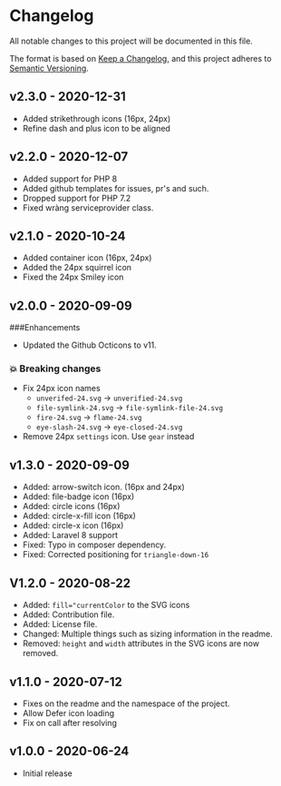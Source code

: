 # Changelog

All notable changes to this project will be documented in this file.

The format is based on [Keep a Changelog](https://keepachangelog.com), and this project adheres to [Semantic Versioning](https://semver.org).

## v2.3.0 - 2020-12-31

- Added strikethrough icons (16px, 24px)
- Refine dash and plus icon to be aligned 

## v2.2.0 - 2020-12-07

- Added support for PHP 8
- Added github templates for issues, pr's and such.
- Dropped support for PHP 7.2
- Fixed wràng serviceprovider class.

## v2.1.0 - 2020-10-24

- Added container icon (16px, 24px)
- Added the 24px squirrel icon
- Fixed the 24px Smiley icon 


## v2.0.0 - 2020-09-09

###Enhancements

- Updated the Github Octicons to v11.

### 💥 Breaking changes

- Fix 24px icon names
  - `unverifed-24.svg` → `unverified-24.svg`
  - `file-symlink-24.svg` → `file-symlink-file-24.svg`
  - `fire-24.svg` → `flame-24.svg`
  - `eye-slash-24.svg` → `eye-closed-24.svg`
- Remove 24px `settings` icon. Use `gear` instead

## v1.3.0 - 2020-09-09

- Added: arrow-switch icon. (16px and 24px)
- Added: file-badge icon (16px)
- Added: circle icons (16px)
- Added: circle-x-fill icon (16px)
- Added: circle-x icon (16px)
- Added: Laravel 8 support
- Fixed: Typo in composer dependency.
- Fixed: Corrected positioning for `triangle-down-16`

## V1.2.0 - 2020-08-22

- Added: `fill="currentColor` to the SVG icons 
- Added: Contribution file.
- Added: License file.
- Changed: Multiple things such as sizing information in the readme.
- Removed: `height` and `width` attributes in the SVG icons are now removed. 

## v1.1.0 - 2020-07-12

- Fixes on the readme and the namespace of the project. 
- Allow Defer icon loading 
- Fix on call after resolving

## v1.0.0 - 2020-06-24

- Initial release
